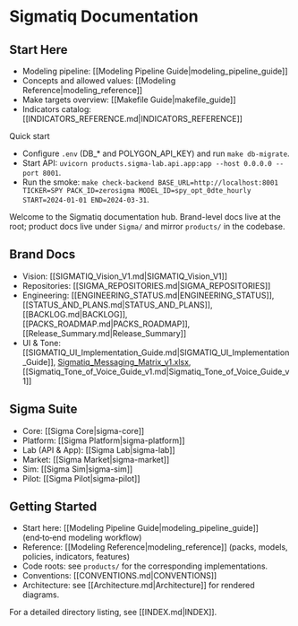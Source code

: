 # Sigmatiq Documentation

## Start Here
- Modeling pipeline: [[Modeling Pipeline Guide|modeling_pipeline_guide]]
- Concepts and allowed values: [[Modeling Reference|modeling_reference]]
- Make targets overview: [[Makefile Guide|makefile_guide]]
- Indicators catalog: [[INDICATORS_REFERENCE.md|INDICATORS_REFERENCE]]

Quick start
- Configure `.env` (DB_* and POLYGON_API_KEY) and run `make db-migrate`.
- Start API: `uvicorn products.sigma-lab.api.app:app --host 0.0.0.0 --port 8001`.
- Run the smoke: `make check-backend BASE_URL=http://localhost:8001 TICKER=SPY PACK_ID=zerosigma MODEL_ID=spy_opt_0dte_hourly START=2024-01-01 END=2024-03-31`.

Welcome to the Sigmatiq documentation hub. Brand-level docs live at the root; product docs live under `Sigma/` and mirror `products/` in the codebase.

## Brand Docs
- Vision: [[SIGMATIQ_Vision_V1.md|SIGMATIQ_Vision_V1]]
- Repositories: [[SIGMA_REPOSITORIES.md|SIGMA_REPOSITORIES]]
- Engineering: [[ENGINEERING_STATUS.md|ENGINEERING_STATUS]], [[STATUS_AND_PLANS.md|STATUS_AND_PLANS]], [[BACKLOG.md|BACKLOG]], [[PACKS_ROADMAP.md|PACKS_ROADMAP]], [[Release_Summary.md|Release_Summary]]
- UI & Tone: [[SIGMATIQ_UI_Implementation_Guide.md|SIGMATIQ_UI_Implementation_Guide]], [Sigmatiq_Messaging_Matrix_v1.xlsx](Sigmatiq_Messaging_Matrix_v1.xlsx), [[Sigmatiq_Tone_of_Voice_Guide_v1.md|Sigmatiq_Tone_of_Voice_Guide_v1]]

## Sigma Suite
- Core: [[Sigma Core|sigma-core]]
- Platform: [[Sigma Platform|sigma-platform]]
- Lab (API & App): [[Sigma Lab|sigma-lab]]
- Market: [[Sigma Market|sigma-market]]
- Sim: [[Sigma Sim|sigma-sim]]
- Pilot: [[Sigma Pilot|sigma-pilot]]

## Getting Started
- Start here: [[Modeling Pipeline Guide|modeling_pipeline_guide]] (end‑to‑end modeling workflow)
- Reference: [[Modeling Reference|modeling_reference]] (packs, models, policies, indicators, features)
- Code roots: see `products/` for the corresponding implementations.
- Conventions: [[CONVENTIONS.md|CONVENTIONS]]
- Architecture: see [[Architecture.md|Architecture]] for rendered diagrams.

For a detailed directory listing, see [[INDEX.md|INDEX]].
